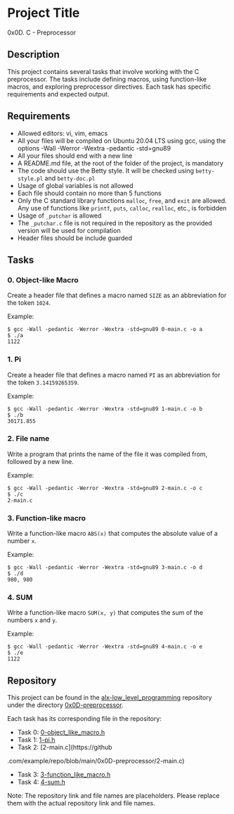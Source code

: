 # Project Title

0x0D. C - Preprocessor

## Description

This project contains several tasks that involve working with the C preprocessor. The tasks include defining macros, using function-like macros, and exploring preprocessor directives. Each task has specific requirements and expected output.

## Requirements

- Allowed editors: vi, vim, emacs
- All your files will be compiled on Ubuntu 20.04 LTS using gcc, using the options -Wall -Werror -Wextra -pedantic -std=gnu89
- All your files should end with a new line
- A README.md file, at the root of the folder of the project, is mandatory
- The code should use the Betty style. It will be checked using `betty-style.pl` and `betty-doc.pl`
- Usage of global variables is not allowed
- Each file should contain no more than 5 functions
- Only the C standard library functions `malloc`, `free`, and `exit` are allowed. Any use of functions like `printf`, `puts`, `calloc`, `realloc`, etc., is forbidden
- Usage of `_putchar` is allowed
- The `_putchar.c` file is not required in the repository as the provided version will be used for compilation
- Header files should be include guarded

## Tasks

### 0. Object-like Macro

Create a header file that defines a macro named `SIZE` as an abbreviation for the token `1024`.

Example:
```
$ gcc -Wall -pedantic -Werror -Wextra -std=gnu89 0-main.c -o a
$ ./a
1122
```

### 1. Pi

Create a header file that defines a macro named `PI` as an abbreviation for the token `3.14159265359`.

Example:
```
$ gcc -Wall -pedantic -Werror -Wextra -std=gnu89 1-main.c -o b
$ ./b
30171.855
```

### 2. File name

Write a program that prints the name of the file it was compiled from, followed by a new line.

Example:
```
$ gcc -Wall -pedantic -Werror -Wextra -std=gnu89 2-main.c -o c
$ ./c
2-main.c
```

### 3. Function-like macro

Write a function-like macro `ABS(x)` that computes the absolute value of a number `x`.

Example:
```
$ gcc -Wall -pedantic -Werror -Wextra -std=gnu89 3-main.c -o d
$ ./d
980, 980
```

### 4. SUM

Write a function-like macro `SUM(x, y)` that computes the sum of the numbers `x` and `y`.

Example:
```
$ gcc -Wall -pedantic -Werror -Wextra -std=gnu89 4-main.c -o e
$ ./e
1122
```

## Repository

This project can be found in the [alx-low_level_programming](https://github.com/example/repo) repository under the directory [0x0D-preprocessor](https://github.com/example/repo/tree/main/0x0D-preprocessor).

Each task has its corresponding file in the repository:

- Task 0: [0-object_like_macro.h](https://github.com/example/repo/blob/main/0x0D-preprocessor/0-object_like_macro.h)
- Task 1: [1-pi.h](https://github.com/example/repo/blob/main/0x0D-preprocessor/1-pi.h)
- Task 2: [2-main.c](https://github

.com/example/repo/blob/main/0x0D-preprocessor/2-main.c)
- Task 3: [3-function_like_macro.h](https://github.com/example/repo/blob/main/0x0D-preprocessor/3-function_like_macro.h)
- Task 4: [4-sum.h](https://github.com/example/repo/blob/main/0x0D-preprocessor/4-sum.h)

Note: The repository link and file names are placeholders. Please replace them with the actual repository link and file names.
